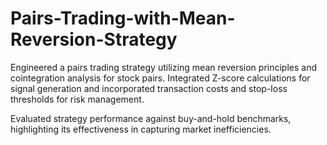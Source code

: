 # Pairs-Trading-with-Mean-Reversion-Strategy

Engineered a pairs trading strategy utilizing mean reversion principles and cointegration analysis for stock pairs. Integrated Z-score calculations for signal generation and incorporated transaction costs and stop-loss thresholds for risk management.

Evaluated strategy performance against buy-and-hold benchmarks, highlighting its effectiveness in capturing market inefficiencies.
